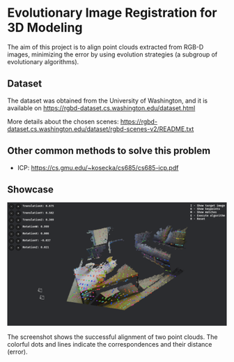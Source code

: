 # Evolutionary Image Registration for 3D Modeling

The aim of this project is to align point clouds extracted from RGB-D images, minimizing the error by using evolution strategies (a subgroup of evolutionary algorithms).

## Dataset

The dataset was obtained from the University of Washington, and it is available on https://rgbd-dataset.cs.washington.edu/dataset.html

More details about the chosen scenes: https://rgbd-dataset.cs.washington.edu/dataset/rgbd-scenes-v2/README.txt

## Other common methods to solve this problem

- ICP: https://cs.gmu.edu/~kosecka/cs685/cs685-icp.pdf

## Showcase

![App Screenshot](assets/screenshot.png)

The screenshot shows the successful alignment of two point clouds. The colorful dots and lines indicate the correspondences and their distance (error).
